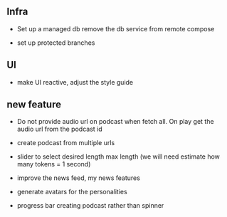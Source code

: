 

## Infra 

- Set up a managed db remove the db service from remote compose

- set up protected branches 


## UI 

- make UI reactive, adjust the style guide


## new feature

- Do not provide audio url on podcast when fetch all.  On play get the audio url from the podcast id 

- create podcast from multiple urls 

- slider to select desired length max length (we will need estimate how many tokens = 1 second)

- improve the news feed, my news features 

- generate avatars for the personalities

- progress bar creating podcast rather than spinner
